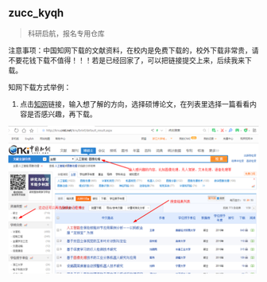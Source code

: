 ## zucc_kyqh
> 科研启航，报名专用仓库

注意事项：中国知网下载的文献资料，在校内是免费下载的，校外下载非常贵，请不要花钱下载不值得！！！若是已经回家了，可以把链接提交上来，后续我来下载。


知网下载方式举例：
1. 点击[知网](http://kns.cnki.net/kns/brief/default_result.aspx)链接，输入想了解的方向，选择硕博论文，在列表里选择一篇看看内容是否感兴趣，再下载。

![image](./img/img1.png)
